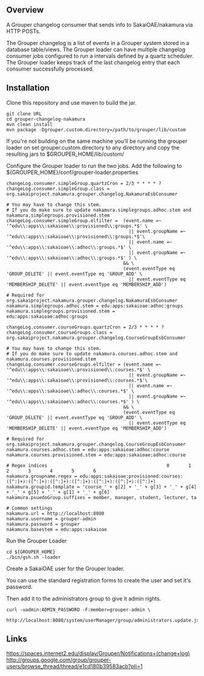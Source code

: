 ## Overview
A Grouper changelog consumer that sends info to SakaiOAE/nakamura via HTTP POSTs.

The Grouper changelog is a list of events in a Grouper system stored in a database table/views.
The Grouper loader can have multiple changelog consumer jobs configured to run a intervals
defined by a quartz scheduler. The Grouper loader keeps track of the last changelog entry
that each consumer successfully processed.

## Installation

Clone this repository and use maven to build the jar.

    git clone URL
    cd grouper-changelog-nakamura
    mvn clean install
    mvn package -Dgrouper.custom.directory=/path/to/grouper/lib/custom

If you're not building on the same machine you'll be running the grouper loader on set grouper.custom.directory to any directory and copy the resulting jars to $GROUPER_HOME/lib/custom/

Configure the Grouper loader to run the two jobs. Add the following to ${GROUPER_HOME}/conf/grouper-loader.properties

    changeLog.consumer.simpleGroup.quartzCron = 2/3 * * * * ?
    changeLog.consumer.simpleGroup.class = org.sakaiproject.nakamura.grouper.changelog.NakamuraEsbConsumer

    # You may have to change this stem. 
    # If you do make sure to update nakamura.simplegroups.adhoc.stem and nakamura.simplegroups.provisioned.stem
    changeLog.consumer.simpleGroup.elfilter =  (event.name =~ '^edu\\:apps\\:sakaioae\\:provisioned\\:groups.*$' \
                                                 || event.groupName =~ '^edu\\:apps\\:sakaioae\\:provisioned\\:groups.*$'\
                                                 || event.name =~ '^edu\\:apps\\:sakaioae\\:adhoc\\:groups.*$' \
                                                 || event.groupName =~ '^edu\\:apps\\:sakaioae\\:adhoc\\:groups.*$' ) \
                                               && \
                                               (event.eventType eq 'GROUP_DELETE' || event.eventType eq 'GROUP_ADD' \
                                                 || event.eventType eq 'MEMBERSHIP_DELETE' || event.eventType eq 'MEMBERSHIP_ADD')

    # Required for org.sakaiproject.nakamura.grouper.changelog.NakamuraEsbConsumer
    nakamura.simplegroups.adhoc.stem = edu:apps:sakaioae:adhoc:groups
    nakamura.simplegroups.provisioned.stem = edu:apps:sakaioae:adhoc:groups

    changeLog.consumer.courseGroups.quartzCron = 2/3 * * * * ?
    changeLog.consumer.courseGroups.class = org.sakaiproject.nakamura.grouper.changelog.CourseGroupEsbConsumer

    # You may have to change this stem. 
    # If you do make sure to update nakamura.courses.adhoc.stem and nakamura.courses.provisioned.stem
    changeLog.consumer.courseGroups.elfilter = (event.name =~ '^edu\\:apps\\:sakaioae\\:provisioned\\:courses.*$' \
                                                 || event.groupName =~ '^edu\\:apps\\:sakaioae\\:provisioned\\:courses.*$'\
                                                 || event.name =~ '^edu\\:apps\\:sakaioae\\:adhoc\\:courses.*$' \
                                                 || event.groupName =~ '^edu\\:apps\\:sakaioae\\:adhoc\\:courses.*$' ) \
                                               && \
                                               (event.eventType eq 'GROUP_DELETE' || event.eventType eq 'GROUP_ADD' \
                                                 || event.eventType eq 'MEMBERSHIP_DELETE' || event.eventType eq 'MEMBERSHIP_ADD')

    # Required for org.sakaiproject.nakamura.grouper.changelog.CourseGroupEsbConsumer
    nakamura.courses.adhoc.stem = edu:apps:sakaioae:adhoc:course
    nakamura.courses.provisioned.stem = edu:apps:sakaioae:adhoc:course

    # Regex indices                                            0       1       2       3       4       5       6
    nakamura.groupname.regex = edu:apps:sakaioae:provisioned:courses:([^:]+):([^:]+):([^:]+):([^:]+):([^:]+):([^:]+):([^:]+)
    nakamura.groupid.template = 'course_' + g[2] + '_' + g[3] + '_' + g[4] + '_' + g[5] + '_' + g[1] + '_' + g[6]
    nakamura.psuedoGroup.suffixes = member, manager, student, lecturer, ta

    # Common settings
    nakamura.url = http://localhost:8080
    nakamura.username = grouper-admin
    nakamura.password = grouper
    nakamura.basestem = edu:apps:sakaioae

    
Run the Grouper Loader

    cd ${GROUPER_HOME}
    ./bin/gsh.sh -loader

Create a SakaiOAE user for the Grouper loader.

You can use the standard registration forms to create the user and set it's password.

Then add it to the administrators group to give it admin rights.

    curl -uadmin:ADMIN_PASSWORD -F:member=grouper-admin \
        http://localhost:8080/system/userManager/group/administrators.update.json

## Links
https://spaces.internet2.edu/display/Grouper/Notifications+(change+log)
http://groups.google.com/group/grouper-users/browse_thread/thread/e1cd180b39583acb?pli=1
